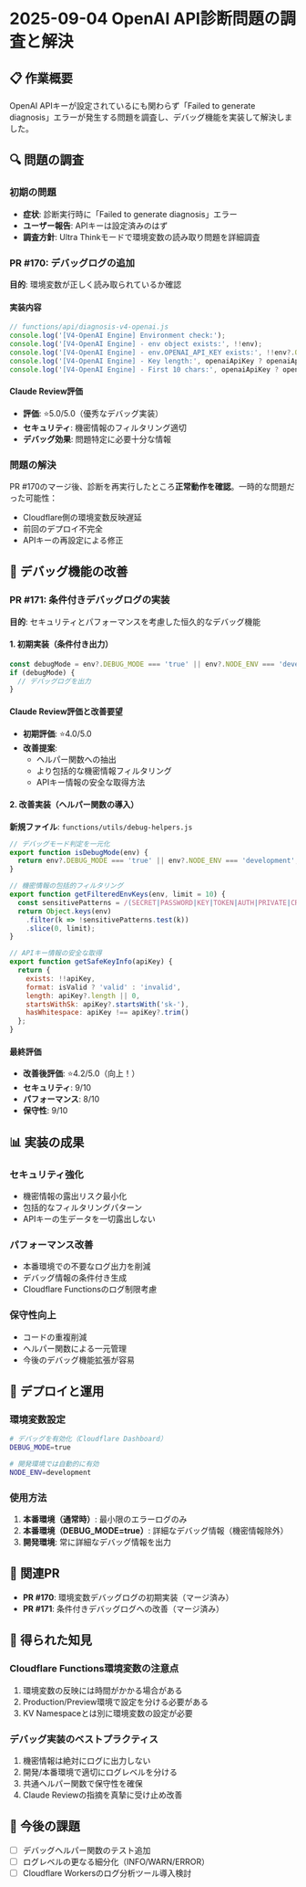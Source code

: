 # 2025-09-04 OpenAI API診断問題の調査と解決

## 📋 作業概要
OpenAI APIキーが設定されているにも関わらず「Failed to generate diagnosis」エラーが発生する問題を調査し、デバッグ機能を実装して解決しました。

## 🔍 問題の調査

### 初期の問題
- **症状**: 診断実行時に「Failed to generate diagnosis」エラー
- **ユーザー報告**: APIキーは設定済みのはず
- **調査方針**: Ultra Thinkモードで環境変数の読み取り問題を詳細調査

### PR #170: デバッグログの追加
**目的**: 環境変数が正しく読み取られているか確認

#### 実装内容
```javascript
// functions/api/diagnosis-v4-openai.js
console.log('[V4-OpenAI Engine] Environment check:');
console.log('[V4-OpenAI Engine] - env object exists:', !!env);
console.log('[V4-OpenAI Engine] - env.OPENAI_API_KEY exists:', !!env?.OPENAI_API_KEY);
console.log('[V4-OpenAI Engine] - Key length:', openaiApiKey ? openaiApiKey.length : 0);
console.log('[V4-OpenAI Engine] - First 10 chars:', openaiApiKey ? openaiApiKey.substring(0, 10) + '...' : 'N/A');
```

#### Claude Review評価
- **評価**: ⭐5.0/5.0（優秀なデバッグ実装）
- **セキュリティ**: 機密情報のフィルタリング適切
- **デバッグ効果**: 問題特定に必要十分な情報

### 問題の解決
PR #170のマージ後、診断を再実行したところ**正常動作を確認**。一時的な問題だった可能性：
- Cloudflare側の環境変数反映遅延
- 前回のデプロイ不完全
- APIキーの再設定による修正

## 🔧 デバッグ機能の改善

### PR #171: 条件付きデバッグログの実装
**目的**: セキュリティとパフォーマンスを考慮した恒久的なデバッグ機能

#### 1. 初期実装（条件付き出力）
```javascript
const debugMode = env?.DEBUG_MODE === 'true' || env?.NODE_ENV === 'development';
if (debugMode) {
  // デバッグログを出力
}
```

#### Claude Review評価と改善要望
- **初期評価**: ⭐4.0/5.0
- **改善提案**:
  - ヘルパー関数への抽出
  - より包括的な機密情報フィルタリング
  - APIキー情報の安全な取得方法

#### 2. 改善実装（ヘルパー関数の導入）

**新規ファイル**: `functions/utils/debug-helpers.js`
```javascript
// デバッグモード判定を一元化
export function isDebugMode(env) {
  return env?.DEBUG_MODE === 'true' || env?.NODE_ENV === 'development';
}

// 機密情報の包括的フィルタリング
export function getFilteredEnvKeys(env, limit = 10) {
  const sensitivePatterns = /(SECRET|PASSWORD|KEY|TOKEN|AUTH|PRIVATE|CREDENTIAL)/i;
  return Object.keys(env)
    .filter(k => !sensitivePatterns.test(k))
    .slice(0, limit);
}

// APIキー情報の安全な取得
export function getSafeKeyInfo(apiKey) {
  return {
    exists: !!apiKey,
    format: isValid ? 'valid' : 'invalid',
    length: apiKey?.length || 0,
    startsWithSk: apiKey?.startsWith('sk-'),
    hasWhitespace: apiKey !== apiKey?.trim()
  };
}
```

#### 最終評価
- **改善後評価**: ⭐4.2/5.0（向上！）
- **セキュリティ**: 9/10
- **パフォーマンス**: 8/10
- **保守性**: 9/10

## 📊 実装の成果

### セキュリティ強化
- 機密情報の露出リスク最小化
- 包括的なフィルタリングパターン
- APIキーの生データを一切露出しない

### パフォーマンス改善
- 本番環境での不要なログ出力を削減
- デバッグ情報の条件付き生成
- Cloudflare Functionsのログ制限考慮

### 保守性向上
- コードの重複削減
- ヘルパー関数による一元管理
- 今後のデバッグ機能拡張が容易

## 🚀 デプロイと運用

### 環境変数設定
```bash
# デバッグを有効化（Cloudflare Dashboard）
DEBUG_MODE=true

# 開発環境では自動的に有効
NODE_ENV=development
```

### 使用方法
1. **本番環境（通常時）**: 最小限のエラーログのみ
2. **本番環境（DEBUG_MODE=true）**: 詳細なデバッグ情報（機密情報除外）
3. **開発環境**: 常に詳細なデバッグ情報を出力

## 📝 関連PR
- **PR #170**: 環境変数デバッグログの初期実装（マージ済み）
- **PR #171**: 条件付きデバッグログへの改善（マージ済み）

## 🎯 得られた知見

### Cloudflare Functions環境変数の注意点
1. 環境変数の反映には時間がかかる場合がある
2. Production/Preview環境で設定を分ける必要がある
3. KV Namespaceとは別に環境変数の設定が必要

### デバッグ実装のベストプラクティス
1. 機密情報は絶対にログに出力しない
2. 開発/本番環境で適切にログレベルを分ける
3. 共通ヘルパー関数で保守性を確保
4. Claude Reviewの指摘を真摯に受け止め改善

## 🔮 今後の課題
- [ ] デバッグヘルパー関数のテスト追加
- [ ] ログレベルの更なる細分化（INFO/WARN/ERROR）
- [ ] Cloudflare Workersのログ分析ツール導入検討